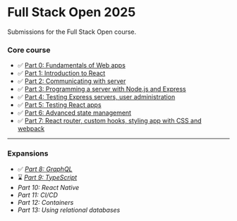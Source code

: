 # Full Stack Open 2025
Submissions for the Full Stack Open course.
### Core course

- ✅ [Part 0: Fundamentals of Web apps](./part0)
- ✅ [Part 1: Introduction to React](./part1)
- ✅ [Part 2: Communicating with server](./part2)
- ✅ [Part 3: Programming a server with Node.js and Express](https://github.com/wrongpixels/fsopen-part3)
- ✅ [Part 4: Testing Express servers, user administration](./part4)
- ✅ [Part 5: Testing React apps](./part5)
- ✅ [Part 6: Advanced state management](./part6)
- ✅ [Part 7: React router, custom hooks, styling app with CSS and webpack](./part7)
---
### Expansions
- ✅ [_Part 8: GraphQL_](./part8)
- ⌛ [_Part 9: TypeScript_](./part9)
- _Part 10: React Native_
- _Part 11: CI/CD_
- _Part 12: Containers_
- _Part 13: Using relational databases_
